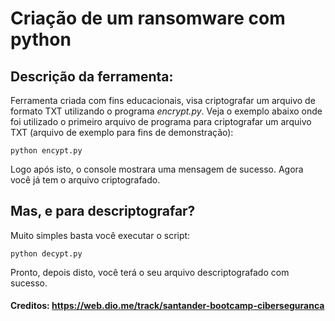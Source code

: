 # Criação de um ransomware com python
## Descrição da ferramenta:
Ferramenta criada com fins educacionais, visa criptografar um arquivo de formato TXT utilizando o programa *encrypt.py*. Veja o exemplo abaixo onde foi utilizado o primeiro arquivo de programa para criptografar um arquivo TXT (arquivo de exemplo para fins de demonstração):

```python encypt.py```

Logo após isto, o console mostrara uma mensagem de sucesso. Agora você já tem o arquivo criptografado.

## Mas, e para descriptografar? 
Muito simples basta você executar o script:

```python decypt.py```

Pronto, depois disto, você terá o seu arquivo descriptografado com sucesso.
#### Creditos: https://web.dio.me/track/santander-bootcamp-ciberseguranca

